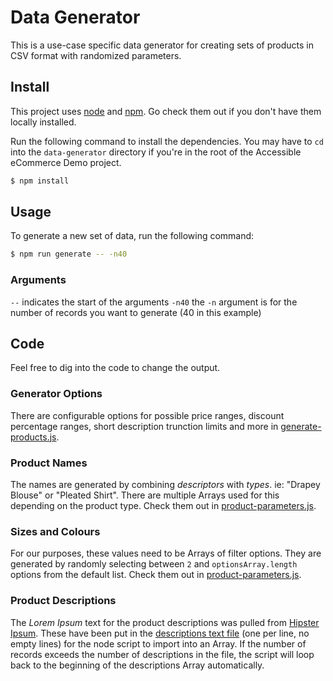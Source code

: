 # Data Generator

This is a use-case specific data generator for creating sets of products in CSV format with randomized parameters.

## Install

This project uses [node](http://nodejs.org) and [npm](https://npmjs.com). Go check them out if you don't have them locally installed.

Run the following command to install the dependencies. You may have to `cd` into the `data-generator` directory if you're in the root of the Accessible eCommerce Demo project.

```sh
$ npm install
```

## Usage

To generate a new set of data, run the following command:

```sh
$ npm run generate -- -n40
```

### Arguments

`--` indicates the start of the arguments
`-n40` the `-n` argument is for the number of records you want to generate (40 in this example)

## Code

Feel free to dig into the code to change the output.

### Generator Options

There are configurable options for possible price ranges, discount percentage ranges, short description trunction limits and more in [generate-products.js](https://github.com/PublicisSapient/accessible-ecommerce-demo/data-generator/generate-products.js).

### Product Names

The names are generated by combining _descriptors_ with _types_. ie: "Drapey Blouse" or "Pleated Shirt". There are multiple Arrays used for this depending on the product type. Check them out in [product-parameters.js](https://github.com/PublicisSapient/accessible-ecommerce-demo/data-generator/product-parameters.js).

### Sizes and Colours

For our purposes, these values need to be Arrays of filter options. They are generated by randomly selecting between `2` and `optionsArray.length` options from the default list. Check them out in [product-parameters.js](https://github.com/PublicisSapient/accessible-ecommerce-demo/data-generator/product-parameters.js).

### Product Descriptions

The _Lorem Ipsum_ text for the product descriptions was pulled from [Hipster Ipsum](https://hipsum.co/). These have been put in the [descriptions text file](https://github.com/PublicisSapient/accessible-ecommerce-demo/data-generator/descriptions.txt) (one per line, no empty lines) for the node script to import into an Array. If the number of records exceeds the number of descriptions in the file, the script will loop back to the beginning of the descriptions Array automatically.

